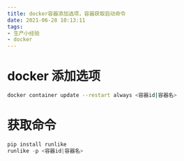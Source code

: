 ```yaml
---
title: docker容器添加选项，容器获取启动命令
date: 2021-06-28 10:13:11
tags:
- 生产小经验
- docker
---
```


# docker 添加选项

```bash
docker container update --restart always <容器id|容器名>
```

# 获取命令

```python
pip install runlike
runlike -p <容器id|容器名>
```



